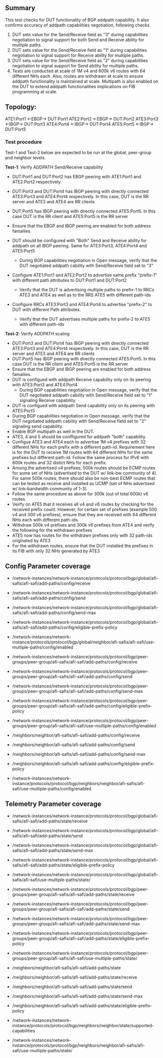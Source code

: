 ## Summary
This test checks for DUT functionality of BGP addpath capability. It also confirms accuracy of addpath capabilities negotiation, following checks
1. DUT sets value for the Send/Receive field as "3" during capabilities negotiation to signal support for both Send and Receive ability for multiple paths.
2. DUT sets value for the Send/Receive field as "1" during capabilities negotiation to signal support for Receive ability for multiple paths.
3. DUT sets value for the Send/Receive field as "2" during capabilities negotiation to signal support for Send ability for multiple paths.
4. Tests are conducted at scale of 1M v4 and 600k v6 routes with 64 different NHs each. Also, routes are withdrawn at scale to ensure addpath functionality is maintained at scale. Multipath is also enabled on the DUT to extend addpath functionalities implications on FIB programming at scale. 

## Topology:
ATE1:Port1 <-EBGP-> DUT:Port1
ATE2:Port2 <-EBGP-> DUT:Port2
ATE3:Port3 <-IBGP-> DUT:Port3
ATE4:Port4 <-IBGP-> DUT:Port4
ATE5:Port5 <-IBGP-> DUT:Port5

### Test procedure
Test-1 and Test-2 below are expected to be run at the global, peer-group and neighbor levels.

**Test-1**: Verify ADDPATH Send/Receive capability
* DUT:Port1 and DUT:Port2 has EBGP peering with ATE1:Port1 and ATE2:Port2 respectively.
* DUT:Port3 and DUT:Port4 has IBGP peering with directly connected ATE3:Port3 and ATE4:Port4 respectively. In this case, DUT is the RR server and ATE3 and ATE4 are RR clients
* DUT:Port5 has IBGP peering with directly connected ATE5:Port5. In this case DUT is the RR client and ATE5:Port5 is the RR server
* Ensure that the EBGP and IBGP peering are enabled for both address famailies.
* DUT should be configured with "Both" Send and Receive ability for addpath on all IBGP peering. Same for ATE3:Port3, ATE4:Port4 and ATE5:Port5
  * During BGP capabilities negotiation in Open message, verify that the DUT negotiated addpath cability with Send/Receive field set to "3"

* Configure ATE1:Port1 and ATE2:Port2 to advertise same prefix "prefix-1" with different path attributes to DUT:Port1 and DUT:Port2
  * Verify that the DUT is advertising multiple paths to prefix-1 to RRCs ATE3 and ATE4 as well as to the RRS ATE5 with different path-ids
* Configure RRCs ATE3:Port3 and ATE4:Port4 to advertise "prefix-2" to DUT with different Path attributes.
  * Verify that the DUT advertises multiple paths for prefix-2 to ATE5 with different path-ids

**Test-2**: Verify ADDPATH scaling 
* DUT:Port3 and DUT:Port4 has IBGP peering with directly connected ATE3:Port3 and ATE4:Port4 respectively. In this case, DUT is the RR server and ATE3 and ATE4 are RR clients
* DUT:Port5 has IBGP peering with directly connected ATE5:Port5. In this case DUT is the RR client and ATE5:Port5 is the RR server
* Ensure that the EBGP and IBGP peering are enabled for both address famailies.
* DUT is configued with addpath Receive capability only on its peering with ATE3:Port3 and ATE4:Port4
  * During BGP capabilities negotiation in Open message, verify that the DUT negotiated addpath cability with Send/Receive field set to "1" signaling Receive capability.
 * DUT is configued with addpath Send capability only on its peering with ATE5:Port5
  * During BGP capabilities negotiation in Open message, verify that the DUT negotiated addpath cability with Send/Receive field set to "2" signaling send capability.
 * Enable BGP multipath as well in the DUT.
 * ATE3, 4 and 5 should be conffigured for addpath "both" capability.
 * Configue ATE3 and ATE4 each to advertise 1M v4 prefixes with 32 different NHs for each prefix with a different path-id. Requirement here is for the DUT to receive 1M routes with 64 different NHs for the same prefixes but different path-id. Follow the same process for IPv6 with 600k routes and 32 distict NHs for each prefix.
  * Among the advertised v4 prefixes, 500k routes should be ECMP routes for some set of NHs (advertised to the DUT w/ link-bw community of 4). For same 500k routes, there should also be non-best ECMP routes that can be tested as receive and installed as UCMP (set of NHs advertised w/ link-bandwidth community of 1-3).
  * Follow the same procedure as above for 300k (out of total 600k) v6 routes.
  * Veirfy on ATE5 that it receives all v4 and v6 routes by checking for the received prefix count. However, for certain set of prefixes (example 500 v4 and 300 v6 prefixes), ensure that they are received with 64 different NHs each with different path-ids.
 * Withdraw 500k v4 prefixes and 300k v6 prefixes from ATE4 and verify the following for the withdrawn prefixes
  * ATE5 now has routes for the withdrawn prefixes only with 32 path-ids originated by ATE3
  * For the withdrawn routes, ensure that the DUT installed the prefixes in its FIB with only 32 NHs generated by ATE3
 
## Config Parameter coverage
* /network-instances/network-instance/protocols/protocol/bgp/global/afi-safis/afi-safi/add-paths/config/receive
* /network-instances/network-instance/protocols/protocol/bgp/global/afi-safis/afi-safi/add-paths/config/send
* /network-instances/network-instance/protocols/protocol/bgp/global/afi-safis/afi-safi/add-paths/config/send-max
* /network-instances/network-instance/protocols/protocol/bgp/global/afi-safis/afi-safi/add-paths/config/eligible-prefix-policy
* /network-instances/network-instance/protocols/protocol/bgp/global/neighbor/afi-safis/afi-safi/use-multiple-paths/config/enabled
  
* /network-instances/network-instance/protocols/protocol/bgp/peer-groups/peer-group/afi-safis/afi-safi/add-paths/config/receive
* /network-instances/network-instance/protocols/protocol/bgp/peer-groups/peer-group/afi-safis/afi-safi/add-paths/config/send
* /network-instances/network-instance/protocols/protocol/bgp/peer-groups/peer-group/afi-safis/afi-safi/add-paths/config/send-max
* /network-instances/network-instance/protocols/protocol/bgp/peer-groups/peer-group/afi-safis/afi-safi/add-paths/config/eligible-prefix-policy
* /network-instances/network-instance/protocols/protocol/bgp/peer-groups/peer-group/afi-safis/afi-safi/use-multiple-paths/config/enabled
  
* /neighbors/neighbor/afi-safis/afi-safi/add-paths/config/receive
* /neighbors/neighbor/afi-safis/afi-safi/add-paths/config/send
* /neighbors/neighbor/afi-safis/afi-safi/add-paths/config/send-max
* /neighbors/neighbor/afi-safis/afi-safi/add-paths/config/eligible-prefix-policy
* /network-instances/network-instance/protocols/protocol/bgp/neighbors/neighbor/afi-safis/afi-safi/use-multiple-paths/config/enabled

## Telemetry Parameter coverage
* /network-instances/network-instance/protocols/protocol/bgp/global/afi-safis/afi-safi/add-paths/state/receive
* /network-instances/network-instance/protocols/protocol/bgp/global/afi-safis/afi-safi/add-paths/state/send
* /network-instances/network-instance/protocols/protocol/bgp/global/afi-safis/afi-safi/add-paths/state/send-max
* /network-instances/network-instance/protocols/protocol/bgp/global/afi-safis/afi-safi/add-paths/state/eligible-prefix-policy
* /network-instances/network-instance/protocols/protocol/bgp/global/afi-safis/afi-safi/use-multiple-paths/state/
  
* /network-instances/network-instance/protocols/protocol/bgp/peer-groups/peer-group/afi-safis/afi-safi/add-paths/state/receive
* /network-instances/network-instance/protocols/protocol/bgp/peer-groups/peer-group/afi-safis/afi-safi/add-paths/state/send
* /network-instances/network-instance/protocols/protocol/bgp/peer-groups/peer-group/afi-safis/afi-safi/add-paths/state/send-max
* /network-instances/network-instance/protocols/protocol/bgp/peer-groups/peer-group/afi-safis/afi-safi/add-paths/state/eligible-prefix-policy
* /network-instances/network-instance/protocols/protocol/bgp/peer-groups/peer-group/afi-safis/afi-safi/use-multiple-paths/state/


* /neighbors/neighbor/afi-safis/afi-safi/add-paths/state
* /neighbors/neighbor/afi-safis/afi-safi/add-paths/state/receive
* /neighbors/neighbor/afi-safis/afi-safi/add-paths/state/send
* /neighbors/neighbor/afi-safis/afi-safi/add-paths/state/send-max
* /neighbors/neighbor/afi-safis/afi-safi/add-paths/state/eligible-prefix-policy
* /network-instances/network-instance/protocols/protocol/bgp/neighbors/neighbor/state/supported-capabilities
* /network-instances/network-instance/protocols/protocol/bgp/neighbors/neighbor/afi-safis/afi-safi/use-multiple-paths/state/
